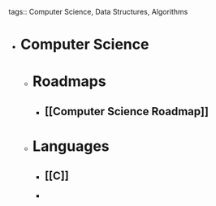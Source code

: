 tags:: Computer Science, Data Structures, Algorithms

- # Computer Science
	- # Roadmaps
		- ## [[Computer Science Roadmap]]
	- # Languages
		- ## [[C]]
		-